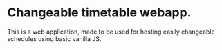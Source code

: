 # Changeable timetable webapp.

This is a web application, made to be used for hosting easily changeable schedules using basic vanilla JS.
